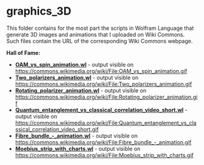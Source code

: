 # graphics_3D

This folder contains for the most part the scripts in Wolfram Language that generate 3D images and animations that I uploaded on Wiki Commons. Such files contain the URL of the corresponding Wiki Commons webpage.

**Hall of Fame:**

* [**OAM_vs_spin_animation.wl**](OAM_vs_spin_animation.wl) - output visible on https://commons.wikimedia.org/wiki/File:OAM_vs_spin_animation.gif
* [**Two_polarizers_animation.wl**](Two_polarizers_animation.wl) - output visible on https://commons.wikimedia.org/wiki/File:Two_polarizers_animation.gif
* [**Rotating_polarizer_animation.wl**](Rotating_polarizer_animation.wl) - output visible on https://commons.wikimedia.org/wiki/File:Rotating_polarizer_animation.gif
* [**Quantum_entanglement_vs_classical_correlation_video_short.wl**](Quantum_entanglement_vs_classical_correlation_video_short.wl) - output visible on https://commons.wikimedia.org/wiki/File:Quantum_entanglement_vs_classical_correlation_video_short.gif
* [**Fibre_bundle_-_animation.wl**](Fibre_bundle_-_animation.wl) - output visible on https://commons.wikimedia.org/wiki/File:Fibre_bundle_-_animation.gif
* [**Moebius_strip_with_charts.wl**](Moebius_strip_with_charts.wl) - output visible on https://commons.wikimedia.org/wiki/File:Moebius_strip_with_charts.gif
